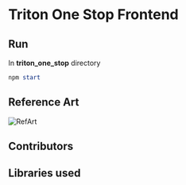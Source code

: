# Triton One Stop Frontend
## Run
In **triton_one_stop** directory
```powershell
npm start
```
  
## Reference Art
![RefArt](https://github.com/ouweifan/TritonOneStop_Frontend/blob/master/src/resources/TOSRefArt.png)
## Contributors
## Libraries used 

